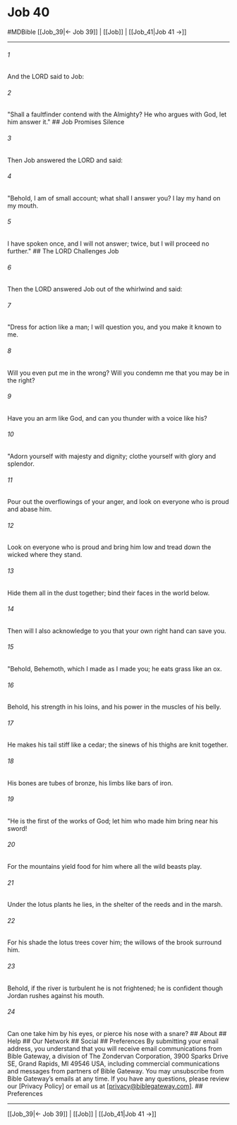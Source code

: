 # Job 40
#MDBible
[[Job_39|← Job 39]] | [[Job]] | [[Job_41|Job 41 →]]

***






###### 1 


And the LORD said to Job: 





###### 2 


"Shall a faultfinder contend with the Almighty? He who argues with God, let him answer it." ## Job Promises Silence 





###### 3 


Then Job answered the LORD and said: 





###### 4 


"Behold, I am of small account; what shall I answer you? I lay my hand on my mouth. 





###### 5 


I have spoken once, and I will not answer; twice, but I will proceed no further." ## The LORD Challenges Job 





###### 6 


Then the LORD answered Job out of the whirlwind and said: 





###### 7 


"Dress for action like a man; I will question you, and you make it known to me. 





###### 8 


Will you even put me in the wrong? Will you condemn me that you may be in the right? 





###### 9 


Have you an arm like God, and can you thunder with a voice like his? 





###### 10 


"Adorn yourself with majesty and dignity; clothe yourself with glory and splendor. 





###### 11 


Pour out the overflowings of your anger, and look on everyone who is proud and abase him. 





###### 12 


Look on everyone who is proud and bring him low and tread down the wicked where they stand. 





###### 13 


Hide them all in the dust together; bind their faces in the world below. 





###### 14 


Then will I also acknowledge to you that your own right hand can save you. 





###### 15 


"Behold, Behemoth, which I made as I made you; he eats grass like an ox. 





###### 16 


Behold, his strength in his loins, and his power in the muscles of his belly. 





###### 17 


He makes his tail stiff like a cedar; the sinews of his thighs are knit together. 





###### 18 


His bones are tubes of bronze, his limbs like bars of iron. 





###### 19 


"He is the first of the works of God; let him who made him bring near his sword! 





###### 20 


For the mountains yield food for him where all the wild beasts play. 





###### 21 


Under the lotus plants he lies, in the shelter of the reeds and in the marsh. 





###### 22 


For his shade the lotus trees cover him; the willows of the brook surround him. 





###### 23 


Behold, if the river is turbulent he is not frightened; he is confident though Jordan rushes against his mouth. 





###### 24 


Can one take him by his eyes, or pierce his nose with a snare? ## About ## Help ## Our Network ## Social ## Preferences By submitting your email address, you understand that you will receive email communications from Bible Gateway, a division of The Zondervan Corporation, 3900 Sparks Drive SE, Grand Rapids, MI 49546 USA, including commercial communications and messages from partners of Bible Gateway. You may unsubscribe from Bible Gateway&rsquo;s emails at any time. If you have any questions, please review our [Privacy Policy] or email us at [privacy@biblegateway.com]. ## Preferences

***

[[Job_39|← Job 39]] | [[Job]] | [[Job_41|Job 41 →]]
